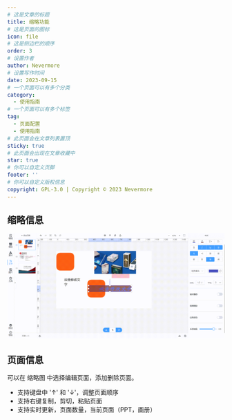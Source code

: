 ```yaml
---
# 这是文章的标题
title: 缩略功能
# 这是页面的图标
icon: file
# 这是侧边栏的顺序
order: 3
# 设置作者
author: Nevermore
# 设置写作时间
date: 2023-09-15
# 一个页面可以有多个分类
category:
  - 使用指南
# 一个页面可以有多个标签
tag:
  - 页面配置
  - 使用指南
# 此页面会在文章列表置顶
sticky: true
# 此页面会出现在文章收藏中
star: true
# 你可以自定义页脚
footer: ''
# 你可以自定义版权信息
copyright: GPL-3.0 | Copyright © 2023 Nevermore
---
```


## 缩略信息

![缩略演示](/assets/gif/thumbs.gif)

## 页面信息

可以在 缩略图 中选择编辑页面，添加删除页面。

- 支持键盘中 '↑' 和 '↓'，调整页面顺序
- 支持右键复制，剪切，粘贴页面
- 支持实时更新，页面数量，当前页面（PPT，画册）